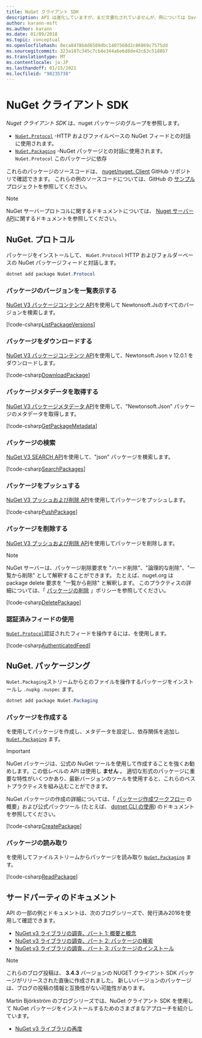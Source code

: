 ```yaml
---
title: NuGet クライアント SDK
description: API は進化していますが、まだ文書化されていませんが、例については Dave Glick のブログを参照してください。
author: karann-msft
ms.author: karann
ms.date: 01/09/2018
ms.topic: conceptual
ms.openlocfilehash: 0eca8478b4d6509dbc1407560d2c86069c7575dd
ms.sourcegitcommit: 323a107c345c7cb4e344a6e6d8de42c63c5188b7
ms.translationtype: MT
ms.contentlocale: ja-JP
ms.lasthandoff: 01/15/2021
ms.locfileid: "98235738"
---
```

# <a name="nuget-client-sdk"></a>NuGet クライアント SDK

*Nuget クライアント SDK* は、nuget パッケージのグループを参照します。

* [`NuGet.Protocol`](https://www.nuget.org/packages/NuGet.Protocol) -HTTP およびファイルベースの NuGet フィードとの対話に使用されます。
* [`NuGet.Packaging`](https://www.nuget.org/packages/NuGet.Packaging) -NuGet パッケージとの対話に使用されます。 `NuGet.Protocol` このパッケージに依存

これらのパッケージのソースコードは、 [nuget/nuget. Client](https://github.com/NuGet/NuGet.Client) GitHub リポジトリで確認できます。
これらの例のソースコードについては、GitHub の [サンプル](https://github.com/NuGet/Samples/tree/master/NuGetProtocolSamples) プロジェクトを参照してください。

> [!Note]
> NuGet サーバープロトコルに関するドキュメントについては、 [Nuget サーバー API](~/api/overview.md)に関するドキュメントを参照してください。

## <a name="nugetprotocol"></a>NuGet. プロトコル

パッケージをインストールして、 `NuGet.Protocol` HTTP およびフォルダーベースの NuGet パッケージフィードと対話します。

```ps1
dotnet add package NuGet.Protocol
```

### <a name="list-package-versions"></a>パッケージのバージョンを一覧表示する

[NuGet V3 パッケージコンテンツ API](../api/package-base-address-resource.md#enumerate-package-versions)を使用して Newtonsoft.Jsのすべてのバージョンを検索します。

[!code-csharp[ListPackageVersions](~/../nuget-samples/NuGetProtocolSamples/Program.cs?name=ListPackageVersions)]

### <a name="download-a-package"></a>パッケージをダウンロードする

[NuGet V3 パッケージコンテンツ API](../api/package-base-address-resource.md)を使用して、Newtonsoft.Json v 12.0.1 をダウンロードします。

[!code-csharp[DownloadPackage](~/../nuget-samples/NuGetProtocolSamples/Program.cs?name=DownloadPackage)]

### <a name="get-package-metadata"></a>パッケージメタデータを取得する

[NuGet V3 パッケージメタデータ API](../api/registration-base-url-resource.md)を使用して、"Newtonsoft.Json" パッケージのメタデータを取得します。

[!code-csharp[GetPackageMetadata](~/../nuget-samples/NuGetProtocolSamples/Program.cs?name=GetPackageMetadata)]

### <a name="search-packages"></a>パッケージの検索

[NuGet V3 SEARCH API](../api/search-query-service-resource.md)を使用して、"json" パッケージを検索します。

[!code-csharp[SearchPackages](~/../nuget-samples/NuGetProtocolSamples/Program.cs?name=SearchPackages)]

### <a name="push-a-package"></a>パッケージをプッシュする

[NuGet V3 プッシュおよび削除 API](../api/package-publish-resource.md)を使用してパッケージをプッシュします。

[!code-csharp[PushPackage](~/../nuget-samples/NuGetProtocolSamples/Program.cs?name=PushPackage)]

### <a name="delete-a-package"></a>パッケージを削除する

[NuGet V3 プッシュおよび削除 API](../api/package-publish-resource.md)を使用してパッケージを削除します。

> [!Note]
> NuGet サーバーは、パッケージ削除要求を "ハード削除"、"論理的な削除"、"一覧から削除" として解釈することができます。
> たとえば、nuget.org は package delete 要求を "一覧から削除" と解釈します。 このプラクティスの詳細については、「 [パッケージの削除](../nuget-org/policies/deleting-packages.md) 」ポリシーを参照してください。

[!code-csharp[DeletePackage](~/../nuget-samples/NuGetProtocolSamples/Program.cs?name=DeletePackage)]

### <a name="work-with-authenticated-feeds"></a>認証済みフィードの使用

[`NuGet.Protocol`](https://www.nuget.org/packages/NuGet.Protocol)認証されたフィードを操作するには、を使用します。

[!code-csharp[AuthenticatedFeed](~/../nuget-samples/NuGetProtocolSamples/Program.cs?name=AuthenticatedFeed)]

## <a name="nugetpackaging"></a>NuGet. パッケージング

`NuGet.Packaging`ストリームからとのファイルを操作するパッケージをインストールし `.nupkg` `.nuspec` ます。

```ps1
dotnet add package NuGet.Packaging
```

### <a name="create-a-package"></a>パッケージを作成する

を使用してパッケージを作成し、メタデータを設定し、依存関係を追加し [`NuGet.Packaging`](https://www.nuget.org/packages/NuGet.Packaging) ます。

> [!IMPORTANT]
> NuGet パッケージは、公式の NuGet ツールを使用して作成することを強くお勧めします。この低レベルの API は使用し **ません** 。 適切な形式のパッケージに重要な特性がいくつかあり、最新バージョンのツールを使用すると、これらのベストプラクティスを組み込むことができます。
> 
> NuGet パッケージの作成の詳細については、「 [パッケージ作成ワークフロー](../create-packages/overview-and-workflow.md) の概要」および公式パックツール (たとえば、 [dotnet CLI の使用](../create-packages/creating-a-package-dotnet-cli.md)) のドキュメントを参照してください。

[!code-csharp[CreatePackage](~/../nuget-samples/NuGetProtocolSamples/Program.cs?name=CreatePackage)]

### <a name="read-a-package"></a>パッケージの読み取り

を使用してファイルストリームからパッケージを読み取り [`NuGet.Packaging`](https://www.nuget.org/packages/NuGet.Packaging) ます。

[!code-csharp[ReadPackage](~/../nuget-samples/NuGetProtocolSamples/Program.cs?name=ReadPackage)]

## <a name="third-party-documentation"></a>サードパーティのドキュメント

API の一部の例とドキュメントは、次のブログシリーズで、発行済み2016を使用して確認できます。

- [NuGet v3 ライブラリの調査、パート 1: 概要と概念](http://daveaglick.com/posts/exploring-the-nuget-v3-libraries-part-1)
- [NuGet v3 ライブラリの調査、パート 2: パッケージの検索](http://daveaglick.com/posts/exploring-the-nuget-v3-libraries-part-2)
- [NuGet v3 ライブラリの調査、パート 3: パッケージのインストール](http://daveaglick.com/posts/exploring-the-nuget-v3-libraries-part-3)

> [!Note]
> これらのブログ投稿は、 **3.4.3** バージョンの NUGET クライアント SDK パッケージがリリースされた直後に作成されました。
> 新しいバージョンのパッケージは、ブログの投稿の情報と互換性がない可能性があります。

Martin Björkström のブログシリーズでは、NuGet クライアント SDK を使用して NuGet パッケージをインストールするためのさまざまなアプローチを紹介しています。

- [NuGet v3 ライブラリの再度](https://martinbjorkstrom.com/posts/2018-09-19-revisiting-nuget-client-libraries)
